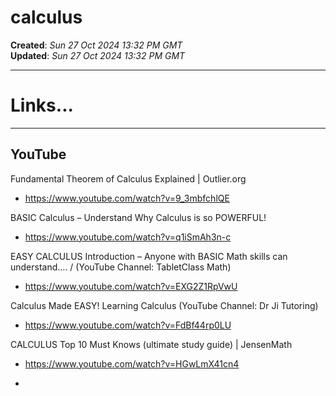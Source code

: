 # calculus

**Created**: *Sun 27 Oct 2024 13:32 PM GMT*  
**Updated**: *Sun 27 Oct 2024 13:32 PM GMT*  

-----
# Links...
-----

## YouTube

Fundamental Theorem of Calculus Explained | Outlier.org   
- https://www.youtube.com/watch?v=9_3mbfchlQE  

BASIC Calculus – Understand Why Calculus is so POWERFUL!  
- https://www.youtube.com/watch?v=q1iSmAh3n-c  

EASY CALCULUS Introduction – Anyone with BASIC Math skills can understand…. / (YouTube Channel: TabletClass Math)  
- https://www.youtube.com/watch?v=EXG2Z1RpVwU  

Calculus Made EASY! Learning Calculus  (YouTube Channel: Dr Ji Tutoring)  
- https://www.youtube.com/watch?v=FdBf44rp0LU  

 CALCULUS Top 10 Must Knows (ultimate study guide) | JensenMath 
- https://www.youtube.com/watch?v=HGwLmX41cn4

- 
